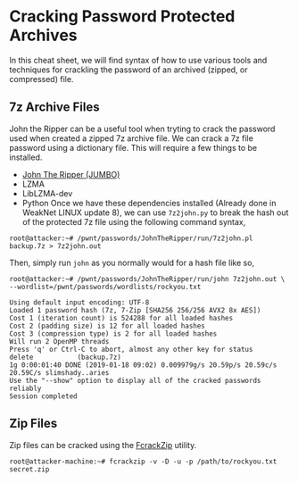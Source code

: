 # Cracking Password Protected Archives
In this cheat sheet, we will find syntax of how to use various tools and techniques for crackling the password of an archived (zipped, or compressed) file. 
## 7z Archive Files
John the Ripper can be a useful tool when tryting to crack the password used when created a zipped 7z archive file. We can crack a 7z file password using a dictionary file. This will require a few things to be installed.
* [John The Ripper (JUMBO)](https://github.com/magnumripper/JohnTheRipper)
* LZMA
* LibLZMA-dev
* Python
Once we have these dependencies installed (Already done in WeakNet LINUX update 8), we can use `7z2john.py` to break the hash out of the protected 7z file using the following command syntax,
```
root@attacker:~# /pwnt/passwords/JohnTheRipper/run/7z2john.pl backup.7z > 7z2john.out
```
Then,
 simply run `john` as you normally would for a hash file like so,
 ```
root@attacker:~# /pwnt/passwords/JohnTheRipper/run/john 7z2john.out \
 --wordlist=/pwnt/passwords/wordlists/rockyou.txt 
 
Using default input encoding: UTF-8
Loaded 1 password hash (7z, 7-Zip [SHA256 256/256 AVX2 8x AES])
Cost 1 (iteration count) is 524288 for all loaded hashes
Cost 2 (padding size) is 12 for all loaded hashes
Cost 3 (compression type) is 2 for all loaded hashes
Will run 2 OpenMP threads
Press 'q' or Ctrl-C to abort, almost any other key for status
delete           (backup.7z)
1g 0:00:01:40 DONE (2019-01-18 09:02) 0.009979g/s 20.59p/s 20.59c/s 20.59C/s slimshady..aries
Use the "--show" option to display all of the cracked passwords reliably
Session completed
 ```
## Zip Files
Zip files can be cracked using the [FcrackZip](https://github.com/hyc/fcrackzip) utility. 
```
root@attacker-machine:~# fcrackzip -v -D -u -p /path/to/rockyou.txt secret.zip
```
